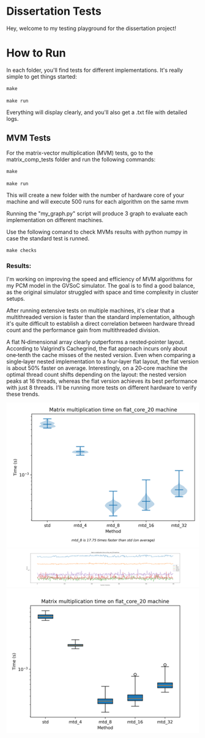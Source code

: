 # Dissertation Tests
Hey, welcome to my testing playground for the dissertation project!

# How to Run
In each folder, you'll find tests for different implementations. It's really simple to get things started:

```
make

make run
```

Everything will display clearly, and you'll also get a .txt file with detailed logs.

## MVM Tests
For the matrix-vector multiplication (MVM) tests, go to the matrix_comp_tests folder and run the following commands:

```
make 

make run
```

This will create a new folder with the number of hardware core of your machine and will execute 500 runs for each algorithm on the same mvm

Running the "my_graph.py" script will produce 3 graph to evaluate each implementation on different machines.

Use the following comand to check MVMs results with python numpy in case the standard test is runned.
```
make checks
```
### Results:
I'm working on improving the speed and efficiency of MVM algorithms for my PCM model in the GVSoC simulator. The goal is to find a good balance, as the original simulator struggled with space and time complexity in cluster setups.

After running extensive tests on multiple machines, it's clear that a multithreaded version is faster than the standard implementation, although it's quite difficult to establish a direct correlation between hardware thread count and the performance gain from multithreaded division.

A flat N‑dimensional array clearly outperforms a nested‑pointer layout. According to Valgrind’s Cachegrind, the flat approach incurs only about one‑tenth the cache misses of the nested version.
Even when comparing a single‑layer nested implementation to a four‑layer flat layout, the flat version is about 50% faster on average.
Interestingly, on a 20‑core machine the optimal thread count shifts depending on the layout: the nested version peaks at 16 threads, whereas the flat version achieves its best performance with just 8 threads.
I’ll be running more tests on different hardware to verify these trends.
 

![alt text](https://github.com/domenikali/TesiTest/blob/main/matrix_comp_tests/flat_core_20/my_violin.png)
![alt text](https://github.com/domenikali/TesiTest/blob/main/matrix_comp_tests/flat_core_20/my_figure.png)
![alt text](https://github.com/domenikali/TesiTest/blob/main/matrix_comp_tests/flat_core_20/my_boxplot.png)

